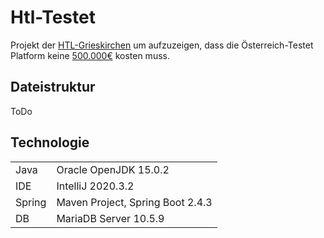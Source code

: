 # Htl-Testet

Projekt der [HTL-Grieskirchen](htl-grieskirchen.net) um aufzuzeigen, dass die Österreich-Testet Platform keine [500.000€](https://www.derstandard.at/story/2000124080479/500-000-euro-fuer-oesterreich-testet-kritik-an-kosten-fuer) kosten muss.

## Dateistruktur

ToDo

## Technologie

| | |
|-|-|
| Java | Oracle OpenJDK 15.0.2 |
| IDE  | IntelliJ 2020.3.2 |
| Spring | Maven Project, Spring Boot 2.4.3 |
| DB | MariaDB Server 10.5.9 |
